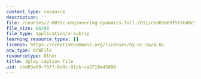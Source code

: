 ```yaml
---
content_type: resource
description: ''
file: /courses/2-003sc-engineering-dynamics-fall-2011/cbd03a69f5f76d8c91cbca3719a45d98_iMz0LiqjFmE.srt
file_size: 66298
file_type: application/x-subrip
learning_resource_types: []
license: https://creativecommons.org/licenses/by-nc-sa/4.0/
ocw_type: OCWFile
resourcetype: Other
title: 3play caption file
uid: cbd03a69-f5f7-6d8c-91cb-ca3719a45d98
---
```

